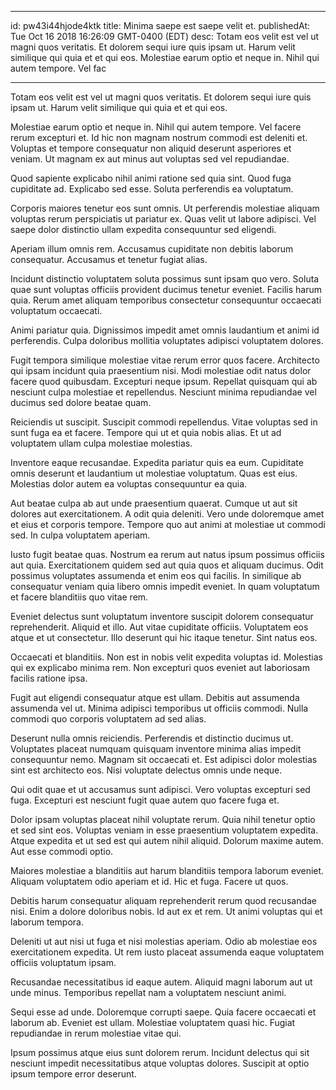 
---
id: pw43i44hjode4ktk
title: Minima saepe est saepe velit et.
publishedAt: Tue Oct 16 2018 16:26:09 GMT-0400 (EDT)
desc: Totam eos velit est vel ut magni quos veritatis. Et dolorem sequi iure quis ipsam ut. Harum velit similique qui quia et et qui eos. Molestiae earum optio et neque in. Nihil qui autem tempore. Vel fac

---



Totam eos velit est vel ut magni quos veritatis. Et dolorem sequi iure quis ipsam ut. Harum velit similique qui quia et et qui eos.
 Molestiae earum optio et neque in. Nihil qui autem tempore. Vel facere rerum excepturi et. Id hic non magnam nostrum commodi est deleniti et. Voluptas et tempore consequatur non aliquid deserunt asperiores et veniam. Ut magnam ex aut minus aut voluptas sed vel repudiandae.
 Quod sapiente explicabo nihil animi ratione sed quia sint. Quod fuga cupiditate ad. Explicabo sed esse. Soluta perferendis ea voluptatum.


Corporis maiores tenetur eos sunt omnis. Ut perferendis molestiae aliquam voluptas rerum perspiciatis ut pariatur ex. Quas velit ut labore adipisci. Vel saepe dolor distinctio ullam expedita consequuntur sed eligendi.
 Aperiam illum omnis rem. Accusamus cupiditate non debitis laborum consequatur. Accusamus et tenetur fugiat alias.
 Incidunt distinctio voluptatem soluta possimus sunt ipsam quo vero. Soluta quae sunt voluptas officiis provident ducimus tenetur eveniet. Facilis harum quia. Rerum amet aliquam temporibus consectetur consequuntur occaecati voluptatum occaecati.


Animi pariatur quia. Dignissimos impedit amet omnis laudantium et animi id perferendis. Culpa doloribus mollitia voluptates adipisci voluptatem dolores.
 Fugit tempora similique molestiae vitae rerum error quos facere. Architecto qui ipsam incidunt quia praesentium nisi. Modi molestiae odit natus dolor facere quod quibusdam. Excepturi neque ipsum. Repellat quisquam qui ab nesciunt culpa molestiae et repellendus. Nesciunt minima repudiandae vel ducimus sed dolore beatae quam.
 Reiciendis ut suscipit. Suscipit commodi repellendus. Vitae voluptas sed in sunt fuga ea et facere. Tempore qui ut et quia nobis alias. Et ut ad voluptatem ullam culpa molestiae molestias.


Inventore eaque recusandae. Expedita pariatur quis ea eum. Cupiditate omnis deserunt et laudantium ut molestiae voluptatum. Quas est eius. Molestias dolor autem ea voluptas consequuntur ea quia.
 Aut beatae culpa ab aut unde praesentium quaerat. Cumque ut aut sit dolores aut exercitationem. A odit quia deleniti. Vero unde doloremque amet et eius et corporis tempore. Tempore quo aut animi at molestiae ut commodi sed. In culpa voluptatem aperiam.
 Iusto fugit beatae quas. Nostrum ea rerum aut natus ipsum possimus officiis aut quia. Exercitationem quidem sed aut quia quos et aliquam ducimus. Odit possimus voluptates assumenda et enim eos qui facilis. In similique ab consequatur veniam quia libero omnis impedit eveniet. In quam voluptatum et facere blanditiis quo vitae rem.


Eveniet delectus sunt voluptatum inventore suscipit dolorem consequatur reprehenderit. Aliquid et illo. Aut vitae cupiditate officiis. Voluptatem eos atque et ut consectetur. Illo deserunt qui hic itaque tenetur. Sint natus eos.
 Occaecati et blanditiis. Non est in nobis velit expedita voluptas id. Molestias qui ex explicabo minima rem. Non excepturi quos eveniet aut laboriosam facilis ratione ipsa.
 Fugit aut eligendi consequatur atque est ullam. Debitis aut assumenda assumenda vel ut. Minima adipisci temporibus ut officiis commodi. Nulla commodi quo corporis voluptatem ad sed alias.


Deserunt nulla omnis reiciendis. Perferendis et distinctio ducimus ut. Voluptates placeat numquam quisquam inventore minima alias impedit consequuntur nemo. Magnam sit occaecati et. Est adipisci dolor molestias sint est architecto eos. Nisi voluptate delectus omnis unde neque.
 Qui odit quae et ut accusamus sunt adipisci. Vero voluptas excepturi sed fuga. Excepturi est nesciunt fugit quae autem quo facere fuga et.
 Dolor ipsam voluptas placeat nihil voluptate rerum. Quia nihil tenetur optio et sed sint eos. Voluptas veniam in esse praesentium voluptatem expedita. Atque expedita et ut sed est qui autem nihil aliquid. Dolorum maxime autem. Aut esse commodi optio.


Maiores molestiae a blanditiis aut harum blanditiis tempora laborum eveniet. Aliquam voluptatem odio aperiam et id. Hic et fuga. Facere ut quos.
 Debitis harum consequatur aliquam reprehenderit rerum quod recusandae nisi. Enim a dolore doloribus nobis. Id aut ex et rem. Ut animi voluptas qui et laborum tempora.
 Deleniti ut aut nisi ut fuga et nisi molestias aperiam. Odio ab molestiae eos exercitationem expedita. Ut rem iusto placeat assumenda eaque voluptatem officiis voluptatum ipsam.


Recusandae necessitatibus id eaque autem. Aliquid magni laborum aut ut unde minus. Temporibus repellat nam a voluptatem nesciunt animi.
 Sequi esse ad unde. Doloremque corrupti saepe. Quia facere occaecati et laborum ab. Eveniet est ullam. Molestiae voluptatem quasi hic. Fugiat repudiandae in rerum molestiae vitae qui.
 Ipsum possimus atque eius sunt dolorem rerum. Incidunt delectus qui sit nesciunt impedit necessitatibus atque voluptas dolores. Suscipit at optio ipsum tempore error deserunt.

